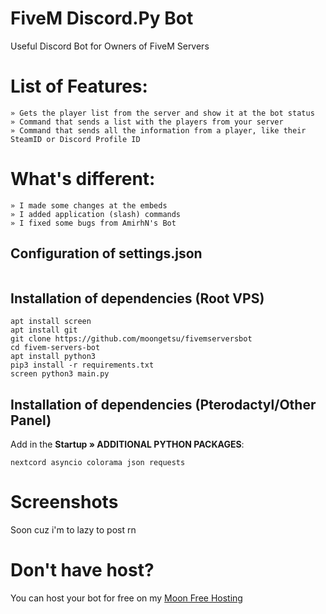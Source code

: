 # FiveM Discord.Py Bot 
Useful Discord Bot for Owners of FiveM Servers

# List of Features:
```
» Gets the player list from the server and show it at the bot status
» Command that sends a list with the players from your server
» Command that sends all the information from a player, like their SteamID or Discord Profile ID
```

# What's different:
```
» I made some changes at the embeds
» I added application (slash) commands
» I fixed some bugs from AmirhN's Bot
```
## Configuration of settings.json
```

```

## Installation of dependencies (Root VPS)

```
apt install screen
apt install git
git clone https://github.com/moongetsu/fivemserversbot
cd fivem-servers-bot
apt install python3
pip3 install -r requirements.txt
screen python3 main.py
```

## Installation of dependencies (Pterodactyl/Other Panel)
Add in the **Startup » ADDITIONAL PYTHON PACKAGES**: 
```
nextcord asyncio colorama json requests
```

# Screenshots
Soon cuz i'm to lazy to post rn
# Don't have host?
You can host your bot for free on my [Moon Free Hosting](https://freehost.moongetsu.xyz) 
